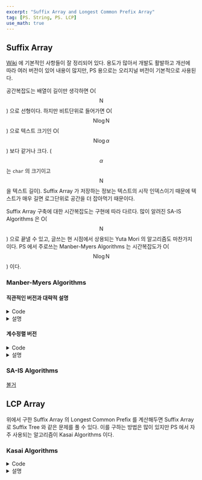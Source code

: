 ```yaml
---
excerpt: "Suffix Array and Longest Common Prefix Array"
tag: [PS. String, PS. LCP]
use_math: true
---
```


## Suffix Array

[Wiki](https://en.wikipedia.org/wiki/Suffix_array) 에 기본적인 사항들이 잘 정리되어 있다. 용도가 많아서 개발도 활발하고 개선에 따라 여러 버전이 있어 내용이 많지만, PS 용으로는 오리지널 버전이 기본적으로 사용된다.

공간복잡도는 배열이 길이만 생각하면 O($$\mathrm{N}$$) 으로 선형이다. 하지만 비트단위로 들어가면 O($$\mathrm{N}\log{\mathrm{N}}$$) 으로 텍스트 크기인 O($$\mathrm{N}\log{\alpha}$$) 보다 같거나 크다. ($$\alpha$$ 는 ```char``` 의 크기이고 $$\mathrm{N}$$ 을 텍스트 길이). Suffix Array 가 저장하는 정보는 텍스트의 시작 인덱스이기 때문에 텍스트가 매우 길면 로그단위로 공간을 더 잡아먹기 때문이다.

Suffix Array 구축에 대한 시간복잡도는 구현에 따라 다르다. 많이 알려진 SA-IS Algorithms 은 O($$\mathrm{N}$$) 으로 끝낼 수 있고, 글쓰는 현 시점에서 상용되는 Yuta Mori 의 알고리즘도 마찬가지이다. PS 에서 주로쓰는 Manber-Myers Algorithms 는 시간복잡도가 O($$\mathrm{N}\log{\mathrm{N}}$$) 이다.

### Manber-Myers Algorithms

#### 직관적인 버전과 대략적 설명

<details>
<summary>Code</summary>

{% highlight c++ %}

template<int SIZE = 500001>
struct SuffixArray
{
	string src; int len = -1;
	int sa[SIZE], rk[SIZE], rk_tmp[SIZE];
	int o = 1;

	inline bool Cmp(int a, int b)
	{
		if (rk[a] != rk[b]) return rk[a] < rk[b];
		if (a + o >= len || b + o >= len)
			return a + o > b + o;      // 초과하는 Suffix 가 앞쪽에 오도록
		return  rk[a + o] < rk[b + o];   
	}
	
	void Init()
	{
		len = src.size();
		for (int i = 0; i < len; i++) { sa[i] = i; rk[i] = src[i]; }
	
		//Manber-Myers Algorithms
		for (o = 1; o < len; o <<= 1)
		{
			// Quick Sort
			sort(sa, sa + len, bind(&SuffixArray::Cmp, this, placeholders::_1, placeholders::_2));
			
			// Regrouping
			rk_tmp[sa[0]] = 0;
			for (int i = 1; i < len; i++)
				rk_tmp[sa[i]] = Cmp(sa[i-1], sa[i]) ? rk_tmp[sa[i - 1]]+1 : rk_tmp[sa[i - 1]];
			swap(rk_tmp, rk);
		}
	}
};

{% endhighlight %}

</details>

<details>
<summary>설명</summary>
<div markdown="1">
<br/>
총 $$\log{\mathrm{N}}$$ 번 정렬을 하고 퀵소트를 사용해서 O($$\mathrm{N}\log{\mathrm{N}}^2$$) 의 시간복잡도가 된다. 그래서 계수정렬 버전보단 느리지만 간단해서 먼저 소개한다. 

##### 배열

핵심적인 배열이 두개가 존재한다.
+ ```sa[]``` 는 Suffix Array 의 약자로, Suffix 자체가 들어가진 않고 Suffix 가 시작하는 인덱스가 들어간다. "banana" 에서  ```sa[2] = 4``` 라면 ```2``` 번째 Suffix 가 "na" 라는 뜻이 된다.
+  ```rk[]```는 Rank 의 약자로, ```sa[]``` 의 역배열(역함수와 비슷한 개념)이다. ```rk[4] = 2``` 라면 Suffix ```"na"``` 가 ```sa[]``` 에서 2번째에 있다는 뜻이 된다.

##### 분할정복

```sa[]``` 에 Suffix 를 넣었으므로 이제 정렬을 해야한다. 먼저 Suffix 의 첫번째 문자를 이용해서 ```rk[]``` 를 채운다. 그리고 분할정복의 방식을 이용해 $$\log{\mathrm{N}}$$ 번 정렬을 반복한다. 원리는 기본적으로 자신의 ```rk[]``` 순서대로 ```sa[]``` 를 정렬하되, 만약 ```rk[]``` 가 같으면 2의 지수승 뒤의 ```rk[]``` 를 사용해 비교하는 것이다. 즉 루프마다 1, 2, 4, 8 등의 뒤의 ```rk[]``` 를 보는 것이다.

왜 이것이 가능한지는 수학적 귀납법으로 간단히 보일 수 있다. Suffix 의 첫번째 문자와 2의 제곱수인 ```o``` 번째 뒤의 문자를 사용해서 ```rk[]``` 를 구성해두었다고 하자. 그리고 다음 루프에서 ```rk[i]``` 와 ```rk[j]``` 를 비교한다고 하자.
+ ```rk[i] != rk[j]``` 인 경우 이미 비교가 끝난 대상이다. 
+ ```rk[i] == rk[j]``` 의 경우 전제에 의해 Suffix 의 ```o/2``` 번째 문자까지는 서로 같은 상황이다. 그리고 지금 ```o``` 번째 문자까지 고려해서 비교를 해야한다. 그런데 ```rk[i+o]``` 는 그것의 ```o/2``` 번째 문자까지 비교가 마친 상황이고, 이 범위는 ```rk[i]``` 에 해당되는 Suffix 의 ```o/2``` 부터 ```o``` 번째의 문자에 해당된다. 이는 ```rk[j+o]``` 도 마찬가지이다. 그러므로 ```rk[i+o] < rk[j+o]``` 를 수행해도 지장이 없다.


##### Suffix Array 출력

{% highlight c++ %}
void Print()
{
	cout << endl;
	for (int i = 0; i < len; i++)
		cout << src.substr(sa[i], len - sa[i]) << endl;
}
{% endhighlight %}



</div></details>


#### 계수정렬 버전

<details>
<summary>Code</summary>

{% highlight c++ %}

template<int SIZE = 500002, int CSIZE = 26>
struct SuffixArray
{
	string src; int len = -1;
	int sa[SIZE], lcp[SIZE];

	// 내부사용값
	int rk[SIZE], cnt[SIZE], tmp[SIZE];
	int o = 1;
	
	inline bool Cmp(int a, int b)
	{
		if (rk[a] != rk[b]) return rk[a] < rk[b];
		if (a + o < len && b + o < len)
			return rk[a + o] < rk[b + o];
		return  a + o > b + o;
	}
	
	void CountSort()
	{
		int m = max(rk[sa[len - 1]] + 1, CSIZE)+1;
		fill(cnt, cnt + m, 0);
		for (int i = 0; i < len; i++) cnt[i + o < len ? rk[i + o]+1 : 0]++;
		for (int i = 1; i <= m; i++) cnt[i] += cnt[i - 1];
		for (int i = len-1; i >= 0; i--) tmp[--cnt[i + o < len ? rk[i + o]+1 : 0]] = i;
	
		fill(cnt, cnt + m, 0);
		for (int i = 0; i < len; i++) cnt[rk[i]]++;
		for (int i = 1; i < m; i++) cnt[i] += cnt[i - 1];
		for (int i = len - 1; i >= 0; i--) sa[--cnt[rk[tmp[i]]]] = tmp[i];
	}
	
	void Init()
	{
		len = src.size();
		int p, i;
	
		//Manber-Myers Algorithms
		for (i = 0; i < len; i++) rk[i] = src[i] - 'a';
		for (p = 0, o = 1; p+1 < len; o <<= 1)
		{
			CountSort();
			p = tmp[sa[0]] = 0;
			for (int i = 1; i < len; i++)
				tmp[sa[i]] = Cmp(sa[i - 1], sa[i]) ? ++p : p;
			swap(tmp, rk);
		}
	
		//Kasai Algorithms
		int num = 0;
		for (int i = 0; i < len; i++)
		{
			int k = rk[i];
			if (k) {
				while (src[i + num] == src[sa[k - 1] + num]) num++;
				lcp[k] = num;
				if (num) num--;
			}
		}
	}
};


{% endhighlight %}

</details>

<details>
<summary>설명</summary>
<div markdown="1">
<br/>

총 $$\log{\mathrm{N}}$$ 번 계수정렬을 하므로 O($$\mathrm{N}\log{\mathrm{N}}$$) 의 시간복잡도가 된다. 

계수정렬은 총 2부분으로 나뉜다.
+ Suffix 에서 ```o``` 만큼 떨어진 Suffix 에 대한 Counting Sort. 
  + ```rk[i+o]``` 가 일어나는 빈도를 구하고 누적합을 수행한다. 그러면 ```cnt[i]``` 에는 Rank 가 ```i+o``` 인 Suffix 가 최대 몇번째의 ```sa[]``` 인지가 저장된다.
  + Count Sort 의 나머지 과정을 수행한다. ```tmp[]``` 에는 __시작 위치가 ```i+o``` 인 Suffix 의 Rank 순__ 으로 ```i```(Suffix 의 시작 인덱스)가 저장된다.
  + 이때 주의할 부분이 ```i+o>=len``` 의 경우로, 이땐 다른 경우보다 앞에 와야하므로 ```0``` 이 되도록 하고, 나머지는 한칸을 미뤄쓰도록 했다.

+ 시작위치가 ```i+o``` 인 Suffix 의 Rank 순서를 고려한 Counting Sort
  + 기존 ```rk[]``` 에 대해 위와 똑같이 수행한다. 단 이번에는 같은 Rank 끼리 순서가 중요하다. 이 순서는 위에서 구한 ```tmp[]``` 에 의해 결정이 된다. 
  + ```tmp[]``` 에서 뒤에오는게 나중에 와야하므로 꼭 뒤에서부터 세줘야한다.

중간에 Rank 의 서로다른 갯수가 src 문자열의 길이와 같아지면 더 정렬을 할 필요가 없으므로 ```for``` 문 탈출과정에 이를 반영시켰다. 정렬 하나하나가 오래걸려서 이 최적화가 성능을 상당히 많이 올려주므로 꼭 넣자.

</div></details>


### SA-IS Algorithms

[볼거](https://zork.net/~st/jottings/sais.html)


## LCP Array

위에서 구한 Suffix Array 의 Longest Common Prefix 를 계산해두면 Suffix Array 로 Suffix Tree 와 같은 문제를 풀 수 있다. 이를 구하는 방법은 많이 있지만 PS 에서 자주 사용되는 알고리즘이 Kasai Algorithms 이다.


### Kasai Algorithms

<details>
<summary>Code</summary>

{% highlight c++ %}

...
int num = 0; 
for (int i = 0; i < len; i++)
{
	int k = rk[i];
	if (k) {
		while (src[i + num] == src[sa[k - 1] + num]) num++;
		lcp[k] = num;
		if (num) num--;
	}	
}

{% endhighlight %}

</details>

<details>
<summary>설명</summary>
<div markdown="1">
<br/>

먼저 가장 긴 Suffix 부터 계산해서 그것의 LCP 인 ```lcp[0]``` 을 구한다. 만약 ```lcp[0]``` 이 0보다 크다면 그것보다 바로 다음으로 긴 Suffix 의 LCP 인 ```lcp[1]``` 은 무조건 ```lcp[0]-1``` 보다 같거나 크다. 예를들어 ```"abcabbc"``` 에서 Suffix Array 를 구하면 다음과 같다.

```
abbc
abcabbc
bbc
bc
bcabbc
c
cabbc
```

여기서 ```lcp[0]``` 은 ```"abcabbc"``` 와 ```"abbc"``` 의 공통부분인 ```len("ab")``` 가 된다. 그럼 ```lcp[1]``` 는 전 Suffix 의 앞글자만 뺀 ```"bcabbc"``` 와 ```"bbc"``` 가 기본적으로 존재하므로 ```len("ab")-1``` 보다 무조건 같거나 크게 된다. 위의 경우 이보다 Prefix 가 더 긴 "bc" 가 존재하므로 ```lcp[1] =len("bc")``` 가 된다.  

이러한 LCP 값을 추적하는 ```num``` 은 최고 $$2\mathrm{N}$$ 을 넘어서 증가 감소할 수 없으므로 시간복잡도는 O($$\mathrm{N}$$) 이 된다.

</div></details>


<br/>